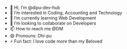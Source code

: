 - 👋 Hi, I’m @dipu-dev-hub
- 👀 I’m interested in Coding, Accounting and Technology
- 🌱 I’m currently learning Web Development
- 💞️ I’m looking to collaborate on Developers
- 📫 How to reach me @DM
- 😄 Pronouns: Dhi-pu
- ⚡ Fun fact: I love code more than my Beloved 

<!---
dipu-dev-hub/dipu-dev-hub is a ✨ special ✨ repository because its `README.md` (this file) appears on your GitHub profile.
You can click the Preview link to take a look at your changes.
--->
